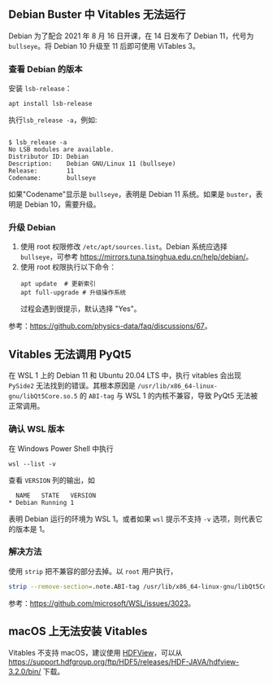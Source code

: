 ## Debian Buster 中 Vitables 无法运行

Debian 为了配合 2021 年 8 月 16 日开课，在 14 日发布了 Debian 11，代号为 `bullseye`。将 Debian 10 升级至 11 后即可使用 ViTables 3。

### 查看 Debian 的版本

安装 `lsb-release`：

```
apt install lsb-release
```

执行`lsb_release -a`，例如:
```

$ lsb_release -a
No LSB modules are available.
Distributor ID: Debian
Description:    Debian GNU/Linux 11 (bullseye)
Release:        11
Codename:       bullseye
```

如果"Codename"显示是 `bullseye`，表明是 Debian 11 系统。如果是 `buster`，表明是 Debian 10，需要升级。

### 升级 Debian

1. 使用 root 权限修改 `/etc/apt/sources.list`。Debian 系统应选择 `bullseye`，可参考 <https://mirrors.tuna.tsinghua.edu.cn/help/debian/>。
2. 使用 root 权限执行以下命令：
   ```
   apt update  # 更新索引
   apt full-upgrade # 升级操作系统
   ```
   过程会遇到很提示，默认选择 "Yes"。

参考：<https://github.com/physics-data/faq/discussions/67>。

## Vitables 无法调用 PyQt5

在 WSL 1 上的 Debian 11 和 Ubuntu 20.04 LTS 中，执行 vitables 会出现 `PySide2` 无法找到的错误。其根本原因是 `/usr/lib/x86_64-linux-gnu/libQt5Core.so.5` 的 `ABI-tag` 与 WSL 1 的内核不兼容，导致 PyQt5 无法被正常调用。

### 确认 WSL 版本

在 Windows Power Shell 中执行

```
wsl --list -v
```

查看 `VERSION` 列的输出，如
```
  NAME   STATE   VERSION
* Debian Running 1
```

表明 Debian 运行的环境为 WSL 1。或者如果 `wsl` 提示不支持 `-v` 选项，则代表它的版本是 1。

### 解决方法

使用 `strip` 把不兼容的部分去掉。以 `root` 用户执行，

```bash
strip --remove-section=.note.ABI-tag /usr/lib/x86_64-linux-gnu/libQt5Core.so.5
```

参考：<https://github.com/microsoft/WSL/issues/3023>。


## macOS 上无法安装 Vitables

Vitables 不支持 macOS，建议使用 [HDFView](https://www.hdfgroup.org/downloads/hdfview/#download)，可以从 <https://support.hdfgroup.org/ftp/HDF5/releases/HDF-JAVA/hdfview-3.2.0/bin/> 下载。